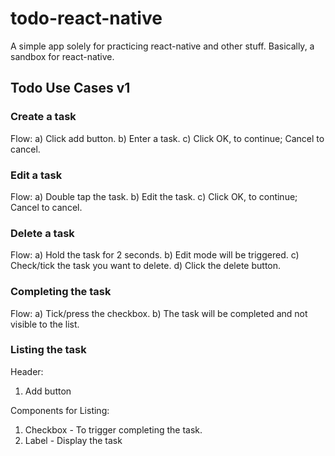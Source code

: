 # todo-react-native
A simple app solely for practicing react-native and other stuff. Basically, a sandbox for react-native.

## Todo Use Cases v1

### Create a task

Flow:
a) Click add button.
b) Enter a task.
c) Click OK, to continue; Cancel to cancel.

### Edit a task

Flow:
a) Double tap the task.
b) Edit the task.
c) Click OK, to continue; Cancel to cancel.

### Delete a task

Flow:
a) Hold the task for 2 seconds.
b) Edit mode will be triggered.
c) Check/tick the task you want to delete.
d) Click the delete button.

### Completing the task

Flow: 
a) Tick/press the checkbox.
b) The task will be completed and not visible to the list.

### Listing the task

Header:
1) Add button

Components for Listing:
1) Checkbox - To trigger completing the task.
2) Label - Display the task

